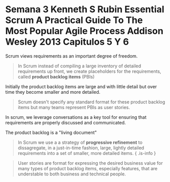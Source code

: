 <!-- TITLE: Semana 3 Kenneth S Rubin Essential Scrum A Practical Guide To The Most Popular Agile Process Addison Wesley 2013 Capitulos 5 Y 6 -->
<!-- SUBTITLE: Requirements and user stories -->

# Semana 3 Kenneth S Rubin Essential Scrum A Practical Guide To The Most Popular Agile Process Addison Wesley 2013 Capitulos 5 Y 6


Scrum views requirements as an important degree of freedom. 

> In Scrum instead of compiling a large inventory of detailed requirements up front, we create placeholders for the requirements, called **product backlog items** (PBIs)

Initially the product backlog items are large and with little detail but over time they become smaller and more detailed.

> Scrum doesn't specify any standard format for these product backlog items but many teams represent PBIs as user stories.

In scrum, we leverage conversations as a key tool for ensuring that requirements are properly discussed and communicated.

The product backlog is a "living document"

> In Scrum we use a a strategy of **progressive refinement** to dissagregate, in a just-in-time fashion, large, lightly detailed requirements into a set of smaller, more detailed items.
{ .is-info }

> User stories are format for expressing the desired business value for many types of product backlog items, especially features, that are understable to both business and technical people.



